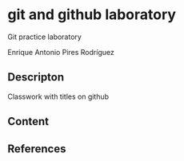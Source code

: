 # git and github laboratory

Git practice laboratory

Enrique Antonio Pires Rodríguez 

<h2>Descripton</h2>
Classwork with titles on github

<h2>Content</h2>
<h3></h3>

<h2>References</h2>

